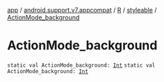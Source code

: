 [app](../../../index.md) / [android.support.v7.appcompat](../../index.md) / [R](../index.md) / [styleable](index.md) / [ActionMode_background](.)

# ActionMode_background

`static val ActionMode_background: `[`Int`](https://kotlinlang.org/api/latest/jvm/stdlib/kotlin/-int/index.html)
`static val ActionMode_background: `[`Int`](https://kotlinlang.org/api/latest/jvm/stdlib/kotlin/-int/index.html)